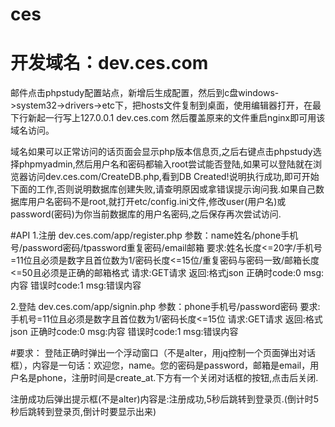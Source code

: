 # ces
# 开发域名：dev.ces.com
邮件点击phpstudy配置站点，新增后生成配置，然后到c盘windows->system32->drivers->etc下，把hosts文件复制到桌面，使用编辑器打开，在最下行新起一行写上127.0.0.1    dev.ces.com
然后覆盖原来的文件重启nginx即可用该域名访问。

域名如果可以正常访问的话页面会显示php版本信息页,之后右键点击phpstudy选择phpmyadmin,然后用户名和密码都输入root尝试能否登陆,如果可以登陆就在浏览器访问dev.ces.com/CreateDB.php,看到DB Created!说明执行成功,即可开始下面的工作,否则说明数据库创建失败,请查明原因或拿错误提示询问我.如果自己数据库用户名密码不是root,就打开etc/config.ini文件,修改user(用户名)或password(密码)为你当前数据库的用户名密码,之后保存再次尝试访问.

#API
1.注册
dev.ces.com/app/register.php
参数：name姓名/phone手机号/password密码/tpassword重复密码/email邮箱
要求:姓名长度<=20字/手机号=11位且必须是数字且首位数为1/密码长度<=15位/重复密码与密码一致/邮箱长度<=50且必须是正确的邮箱格式
请求:GET请求
返回:格式json
正确时code:0 msg:内容
错误时code:1 msg:错误内容

2.登陆
dev.ces.com/app/signin.php
参数：phone手机号/password密码
要求:手机号=11位且必须是数字且首位数为1/密码长度<=15位
请求:GET请求
返回:格式json
正确时code:0 msg:内容
错误时code:1 msg:错误内容

#要求：
登陆正确时弹出一个浮动窗口（不是alter，用jq控制一个页面弹出对话框），内容是一句话：欢迎您，name。您的密码是password，邮箱是email，用户名是phone，注册时间是create_at.下方有一个关闭对话框的按钮,点击后关闭.

注册成功后弹出提示框(不是alter)内容是:注册成功,5秒后跳转到登录页.(倒计时5秒后跳转到登录页,倒计时要显示出来)
